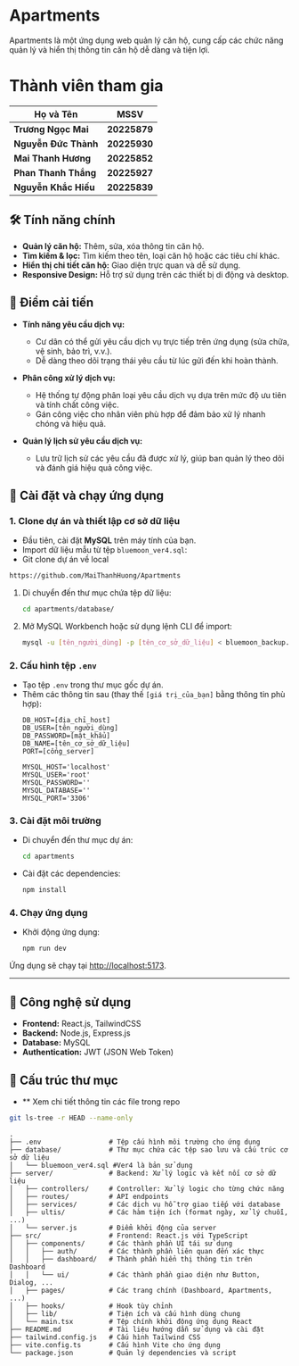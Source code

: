 # Apartments

Apartments là một ứng dụng web quản lý căn hộ, cung cấp các chức năng quản lý và hiển thị thông tin căn hộ dễ dàng và tiện lợi.


# Thành viên tham gia 

| **Họ và Tên**          | **MSSV**     |
|-------------------------|--------------|
| **Trương Ngọc Mai**     | **20225879** |
| **Nguyễn Đức Thành**    | **20225930** |
| **Mai Thanh Hương**     | **20225852** |
| **Phan Thanh Thắng**    | **20225927** |
| **Nguyễn Khắc Hiếu**    | **20225839** |


## 🛠️ Tính năng chính

- **Quản lý căn hộ:** Thêm, sửa, xóa thông tin căn hộ.
- **Tìm kiếm & lọc:** Tìm kiếm theo tên, loại căn hộ hoặc các tiêu chí khác.
- **Hiển thị chi tiết căn hộ:** Giao diện trực quan và dễ sử dụng.
- **Responsive Design:** Hỗ trợ sử dụng trên các thiết bị di động và desktop.


## 🚀 Điểm cải tiến

- **Tính năng yêu cầu dịch vụ:**
  - Cư dân có thể gửi yêu cầu dịch vụ trực tiếp trên ứng dụng (sửa chữa, vệ sinh, bảo trì, v.v.).
  - Dễ dàng theo dõi trạng thái yêu cầu từ lúc gửi đến khi hoàn thành.

- **Phân công xử lý dịch vụ:**
  - Hệ thống tự động phân loại yêu cầu dịch vụ dựa trên mức độ ưu tiên và tính chất công việc.
  - Gán công việc cho nhân viên phù hợp để đảm bảo xử lý nhanh chóng và hiệu quả.

- **Quản lý lịch sử yêu cầu dịch vụ:**
  - Lưu trữ lịch sử các yêu cầu đã được xử lý, giúp ban quản lý theo dõi và đánh giá hiệu quả công việc.

## 🚀 Cài đặt và chạy ứng dụng

### 1. Clone dự án và thiết lập cơ sở dữ liệu

- Đầu tiên, cài đặt **MySQL** trên máy tính của bạn.
- Import dữ liệu mẫu từ tệp `bluemoon_ver4.sql`:
-  Git clone dự án về local
  ```bash
  https://github.com/MaiThanhHuong/Apartments
  ```
  1. Di chuyển đến thư mục chứa tệp dữ liệu:
     ```bash
     cd apartments/database/
     ```
  2. Mở MySQL Workbench hoặc sử dụng lệnh CLI để import:
     ```bash
     mysql -u [tên_người_dùng] -p [tên_cơ_sở_dữ_liệu] < bluemoon_backup.sql
     ```
  

### 2. Cấu hình tệp `.env`
- Tạo tệp `.env` trong thư mục gốc dự án.
- Thêm các thông tin sau (thay thế `[giá trị_của_bạn]` bằng thông tin phù hợp):
  ```
  DB_HOST=[địa_chỉ_host]
  DB_USER=[tên_người_dùng]
  DB_PASSWORD=[mật_khẩu]
  DB_NAME=[tên_cơ_sở_dữ_liệu]
  PORT=[cổng_server]

  MYSQL_HOST='localhost'
  MYSQL_USER='root'
  MYSQL_PASSWORD=''
  MYSQL_DATABASE=''
  MYSQL_PORT='3306'
  ```

### 3. Cài đặt môi trường
- Di chuyển đến thư mục dự án:
  ```bash
  cd apartments
  ```
- Cài đặt các dependencies:
  ```bash
  npm install
  ```


### 4. Chạy ứng dụng
- Khởi động ứng dụng:
  ```bash
  npm run dev
  ```

Ứng dụng sẽ chạy tại [http://localhost:5173](http://localhost:5173).

---

## 🧰 Công nghệ sử dụng

- **Frontend:** React.js, TailwindCSS
- **Backend:** Node.js, Express.js
- **Database:** MySQL
- **Authentication:** JWT (JSON Web Token)

## 📂 Cấu trúc thư mục

- ** Xem chi tiết thông tin các file trong repo
```bash
git ls-tree -r HEAD --name-only
```
```plaintext
.
├── .env                 # Tệp cấu hình môi trường cho ứng dụng
├── database/            # Thư mục chứa các tệp sao lưu và cấu trúc cơ sở dữ liệu
│   └── bluemoon_ver4.sql #Ver4 là bản sử dụng
├── server/              # Backend: Xử lý logic và kết nối cơ sở dữ liệu
│   ├── controllers/     # Controller: Xử lý logic cho từng chức năng
│   ├── routes/          # API endpoints
│   ├── services/        # Các dịch vụ hỗ trợ giao tiếp với database
│   ├── ultis/           # Các hàm tiện ích (format ngày, xử lý chuỗi, ...)
│   └── server.js        # Điểm khởi động của server
├── src/                 # Frontend: React.js với TypeScript
│   ├── components/      # Các thành phần UI tái sử dụng
│   │   ├── auth/        # Các thành phần liên quan đến xác thực
│   │   ├── dashboard/   # Thành phần hiển thị thông tin trên Dashboard
│   │   └── ui/          # Các thành phần giao diện như Button, Dialog, ...
│   ├── pages/           # Các trang chính (Dashboard, Apartments, ...)
│   ├── hooks/           # Hook tùy chỉnh
│   ├── lib/             # Tiện ích và cấu hình dùng chung
│   └── main.tsx         # Tệp chính khởi động ứng dụng React
├── README.md            # Tài liệu hướng dẫn sử dụng và cài đặt
├── tailwind.config.js   # Cấu hình Tailwind CSS
├── vite.config.ts       # Cấu hình Vite cho ứng dụng
└── package.json         # Quản lý dependencies và script
```



